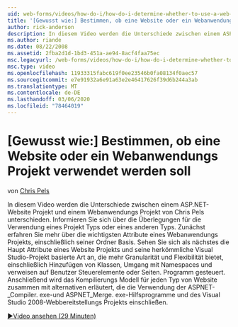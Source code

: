```yaml
---
uid: web-forms/videos/how-do-i/how-do-i-determine-whether-to-use-a-web-site-or-a-web-application-project
title: '[Gewusst wie:] Bestimmen, ob eine Website oder ein Webanwendungs Projekt verwendet werden soll | Microsoft-Dokumentation'
author: rick-anderson
description: In diesem Video werden die Unterschiede zwischen einem ASP.NET-Website Projekt und einem Webanwendungs Projekt von Chris Pels unterschieden. Informationen zu den Überlegungen für die Verwendung von...
ms.author: riande
ms.date: 08/22/2008
ms.assetid: 2fba2d1d-1bd3-451a-ae94-8acf4faa75ec
msc.legacyurl: /web-forms/videos/how-do-i/how-do-i-determine-whether-to-use-a-web-site-or-a-web-application-project
msc.type: video
ms.openlocfilehash: 11933315fabc619f0ee23546b0fa08134f0aec57
ms.sourcegitcommit: e7e91932a6e91a63e2e46417626f39d6b244a3ab
ms.translationtype: MT
ms.contentlocale: de-DE
ms.lasthandoff: 03/06/2020
ms.locfileid: "78464019"
---
```

# <a name="how-do-i-determine-whether-to-use-a-web-site-or-a-web-application-project"></a>[Gewusst wie:] Bestimmen, ob eine Website oder ein Webanwendungs Projekt verwendet werden soll

von [Chris Pels](https://twitter.com/chrispels)

In diesem Video werden die Unterschiede zwischen einem ASP.NET-Website Projekt und einem Webanwendungs Projekt von Chris Pels unterschieden. Informieren Sie sich über die Überlegungen für die Verwendung eines Projekt Typs oder eines anderen Typs. Zunächst erfahren Sie mehr über die wichtigsten Attribute eines Webanwendungs Projekts, einschließlich seiner Ordner Basis. Sehen Sie sich als nächstes die Haupt Attribute eines Website Projekts und seine herkömmliche Visual Studio-Projekt basierte Art an, die mehr Granularität und Flexibilität bietet, einschließlich Hinzufügen von Klassen, Umgang mit Namespaces und verweisen auf Benutzer Steuerelemente oder Seiten. Programm gesteuert. Anschließend wird das Kompilierungs Modell für jeden Typ von Website zusammen mit alternativen erläutert, die die Verwendung der ASPNET-\_Compiler. exe-und ASPNET\_Merge. exe-Hilfsprogramme und des Visual Studio 2008-Webbereitstellungs Projekts einschließen.

[&#9654;Video ansehen (29 Minuten)](https://channel9.msdn.com/Blogs/ASP-NET-Site-Videos/how-do-i-determine-whether-to-use-a-web-site-or-a-web-application-project)
